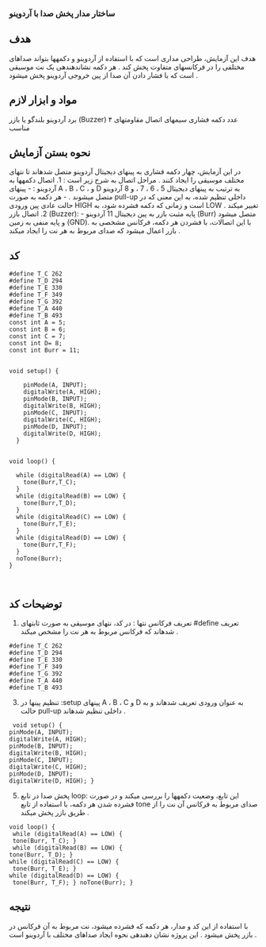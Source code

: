 ### ساختار مدار پخش صدا با آردوینو
## هدف
هدف این آزمایش، طراحی مداری است که با استفاده از آردوینو و دکمهها بتواند صداهای مختلفی را در فرکانسهای متفاوت
پخش کند . هر دکمه نشاندهندهی یک نت موسیقی است که با فشار دادن آن صدا از پین خروجی آردوینو پخش میشود .
## مواد و ابزار لازم
برد آردوینو
بلندگو یا بازر (Buzzer) ۴ عدد دکمه فشاری
سیمهای اتصال
مقاومتهای مناسب
## نحوه بستن آزمایش
در این آزمایش، چهار دکمه فشاری به پینهای دیجیتال آردوینو متصل شدهاند تا نتهای مختلف موسیقی را ایجاد کنند . مراحل اتصال به شرح زیر است : 1. اتصال دکمهها به آردوینو : - پینهای A ، B ، C ، و D به ترتیب به پینهای دیجیتال 5 ، 6 ، 7 ، و 8 آردوینو متصل میشوند . - هر دکمه به صورت pull-up داخلی تنظیم شده، به این معنی که در حالت عادی پین ورودی HIGH است و زمانی که دکمه فشرده شود، به LOW تغییر میکند . 2. اتصال بازر (Buzzer): - پایه مثبت بازر به پین دیجیتال 11 آردوینو (Burr) متصل میشود و پایه منفی به زمین (GND). با این اتصالات، با فشردن هر دکمه، فرکانس مشخصی به بازر اعمال میشود که صدای مربوط به هر نت را ایجاد میکند .
## کد
```
#define T_C 262
#define T_D 294
#define T_E 330
#define T_F 349
#define T_G 392
#define T_A 440
#define T_B 493
const int A = 5;
const int B = 6;
const int C = 7;
const int D= 8;
const int Burr = 11;


void setup() {
 
    pinMode(A, INPUT);
    digitalWrite(A, HIGH);
    pinMode(B, INPUT);
    digitalWrite(B, HIGH);
    pinMode(C, INPUT);
    digitalWrite(C, HIGH);
    pinMode(D, INPUT);
    digitalWrite(D, HIGH);
  }


void loop() {

  while (digitalRead(A) == LOW) {
    tone(Burr,T_C);
  }
  while (digitalRead(B) == LOW) {
    tone(Burr,T_D);
  }
  while (digitalRead(C) == LOW) {
    tone(Burr,T_E);
  }
  while (digitalRead(D) == LOW) {
    tone(Burr,T_F);
  }
  noTone(Burr);
}



```
## توضیحات کد
1. تعریف فرکانس نتها : در کد، نتهای موسیقی به صورت ثابتهای #define تعریف شدهاند که فرکانس مربوط به هر نت
را مشخص میکند .
```
#define T_C 262
#define T_D 294
#define T_E 330
#define T_F 349
#define T_G 392
#define T_A 440
#define T_B 493
 ```
3. تنظیم پینها در :setup پینهای A ، B ، C و D به عنوان ورودی تعریف شدهاند و به حالت pull-up داخلی تنظیم شدهاند .
```
 void setup() {
pinMode(A, INPUT);
digitalWrite(A, HIGH);
pinMode(B, INPUT);
digitalWrite(B, HIGH);
pinMode(C, INPUT);
digitalWrite(C, HIGH);
pinMode(D, INPUT);
digitalWrite(D, HIGH); }
```
5. پخش صدا در تابع loop: این تابع، وضعیت دکمهها را بررسی میکند و در صورت فشرده شدن هر دکمه، با استفاده از
تابع tone صدای مربوط به فرکانس آن نت را از طریق بازر پخش میکند .
```
void loop() {
 while (digitalRead(A) == LOW) {
 tone(Burr, T_C); }
 while (digitalRead(B) == LOW) {
tone(Burr, T_D); }
while (digitalRead(C) == LOW) {
 tone(Burr, T_E); }
while (digitalRead(D) == LOW) {
 tone(Burr, T_F); } noTone(Burr); }
 ```
## نتیجه
با استفاده از این کد و مدار، هر دکمه که فشرده میشود، نت مربوط به آن فرکانس در بازر پخش میشود . این پروژه نشان
دهندهی نحوه ایجاد صداهای مختلف با آردوینو است .
